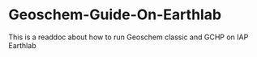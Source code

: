 # Geoschem-Guide-On-Earthlab
This is a readdoc about how to run Geoschem classic and GCHP on IAP Earthlab
